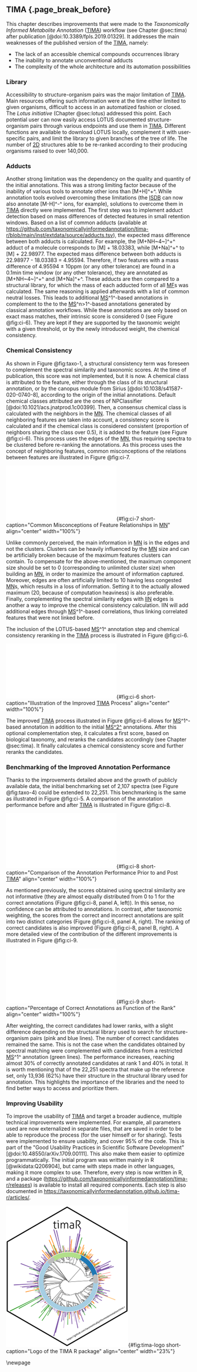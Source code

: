 ## TIMA {.page_break_before}

This chapter describes improvements that were made to the *Taxonomically Informed Metabolite Annotation* ([TIMA](#tima)) workflow (see Chapter @sec:tima) after publication [@doi:10.3389/fpls.2019.01329].
It addresses the main weaknesses of the published version of the [TIMA](#tima), namely:

- The lack of an accessible chemical compounds occurrences library
- The inability to annotate unconventional adducts
- The complexity of the whole architecture and its automation possibilities

### Library

Accessibility to structure-organism pairs was the major limitation of [TIMA](#tima).
Main resources offering such information were at the time either limited to given organisms, difficult to access in an automatized fashion or closed.
The *Lotus initiative* (Chapter @sec:lotus) addressed this point.
Each potential user can now easily access LOTUS documented structure-organism pairs through various endpoints and use them in [TIMA](#tima).
Different functions are available to download LOTUS locally, complement it with user-specific pairs, and limit the library to given branches of the tree of life.
The number of [2D](#dd) structures able to be re-ranked according to their producing organisms raised to over 140,000.

### Adducts

Another strong limitation was the dependency on the quality and quantity of the initial annotations.
This was a strong limiting factor because of the inability of various tools to annotate other ions than [M+H]^+^.
While annotation tools evolved overcoming these limitations (the [ISDB](#isdb) can now also annotate [M-H]^-^ ions, for example), solutions to overcome them in [TIMA](#tima) directly were implemented.
The first step was to implement adduct detection based on mass differences of detected features in small retention windows.
Based on a list of common adducts (available at <https://github.com/taxonomicallyinformedannotation/tima-r/blob/main/inst/extdata/source/adducts.tsv>), the expected mass difference between both adducts is calculated.
For example, the [M+NH~4~]^+^ adduct of a molecule corresponds to [M] + 18.03383, while [M+Na]^+^ to [M] + 22.98977.
The expected mass difference between both adducts is 22.98977 - 18.03383 = 4.95594.
Therefore, if two features with a mass difference of 4.95594 ± 10ppm (or any other tolerance) are found in a 0.1min time window (or any other tolerance), they are annotated as [M+NH~4~]^+^ and [M+Na]^+^.
These adducts are then compared to a structural library, for which the mass of each adducted form of all [MF](#mf)s was calculated.
The same reasoning is applied afterwards with a list of common neutral losses.
This leads to additional [MS](#ms)^1^-based annotations in complement to the to the [MS](#ms)^n>1^-based annotations generated by classical annotation workflows.
While these annotations are only based on exact mass matches, their intrinsic score is considered 0 (see Figure @fig:ci-6).
They are kept if they are supported by the taxonomic weight with a given threshold, or by the newly introduced weight, the chemical consistency.

### Chemical Consistency

As shown in Figure @fig:taxo-1, a structural consistency term was foreseen to complement the spectral similarity and taxonomic scores.
At the time of publication, this score was not implemented, but it is now.
A chemical class is attributed to the feature, either through the class of its structural annotation, or by the canopus module from Sirius [@doi:10.1038/s41587-020-0740-8], according to the origin of the initial annotations.
Default chemical classes attributed are the ones of NPClassifier [@doi:10.1021/acs.jnatprod.1c00399].
Then, a consensus chemical class is calculated with the neighbors in the [MN](#mn).
The chemical classes of all neighboring features are taken into account, a consistency score is calculated and if the chemical class is considered consistent (proportion of neighbors sharing the class over 0.5), it is added to the feature (see Figure @fig:ci-6).
This process uses the edges of the [MN](#mn), thus requiring spectra to be clustered before re-ranking the annotations.
As this process uses the concept of neighboring features, common misconceptions of the relations between features are illustrated in Figure @fig:ci-7.

![**Common misconceptions of feature relationships in [MN](#mn).** Two schematic clusters are illustrated, with some classical misinterpretations of the network.](images/ci-7.pdf "ci-7"){#fig:ci-7 short-caption="Common Misconceptions of Feature Relationships in [MN](#mn)" align="center" width="100%"}

Unlike commonly perceived, the main information in [MN](#mn) is in the edges and not the clusters. Clusters can be heavily influenced by the [MN](#mn) size and can be artificially broken because of the maximum features clusters can contain.
To compensate for the above-mentioned, the maximum component size should be set to 0 (corresponding to unlimited cluster size) when building an [MN](#mn), in order to maximize the amount of information captured.
Moreover, edges are often artificially limited to 10 having less congested [MN](#mn)s, which results in a loss of information.
Setting it to the actually allowed maximum (20, because of computation heaviness) is also preferable.
Finally, complementing the spectral similarity edges with [IIN](#iin) edges is another a way to improve the chemical consistency calculation.
IIN will add additional edges through [MS](#ms)^1^-based correlations, thus linking correlated features that were not linked before.

The inclusion of the LOTUS-based [MS](#ms)^1^ annotation step and chemical consistency reranking in the [TIMA](#tima) process is illustrated in Figure @fig:ci-6.

![**Illustration of the improved [TIMA](#tima) process.** Initial annotations are optionally complemented with [MS](#ms)^1^-based annotations from LOTUS, then reranked based on the biological taxonomy score and further reranked based on the chemical taxonomy score.](images/ci-6.pdf "ci-6"){#fig:ci-6 short-caption="Illustration of the Improved [TIMA](#tima) Process" align="center" width="100%"}

The improved [TIMA](#tima) process illustrated in Figure @fig:ci-6 allows for [MS](#ms)^1^-based annotation in addition to the initial [MS^2^](#msms) annotations.
After this optional complementation step, it calculates a first score, based on biological taxonomy, and reranks the candidates accordingly (see Chapter @sec:tima).
It finally calculates a chemical consistency score and further reranks the candidates.  

### Benchmarking of the Improved Annotation Performance

Thanks to the improvements detailed above and the growth of publicly available data, the initial benchmarking set of 2,107 spectra (see Figure @fig:taxo-4) could be extended to 22,251.
This benchmarking is the same as illustrated in Figure @fig:ci-5.
A comparison of the annotation performance before and after [TIMA](#tima) is illustrated in Figure @fig:ci-8.

![**Comparison of the annotation performance prior to and post [TIMA](#tima).** In panel A, the distribution of the scores obtained before and after taxonomic weighting are illustrated (the correct annotations are in blue, the incorrect in red). In panel B, the distribution of the obtained ranks are illustrated.](images/ci-8.pdf "ci-8"){#fig:ci-8 short-caption="Comparison of the Annotation Performance Prior to and Post [TIMA](#tima)" align="center" width="100%"}

As mentioned previously, the scores obtained using spectral similarity are not informative (they are almost equally distributed from 0 to 1 for the correct annotations (Figure @fig:ci-8, panel A, left)).
In this sense, no confidence can be attributed to annotations.
In contrast, after taxonomic weighting, the scores from the correct and incorrect annotations are split into two distinct categories (Figure @fig:ci-8, panel A, right).
The ranking of correct candidates is also improved (Figure @fig:ci-8, panel B, right).
A more detailed view of the contribution of the different improvements is illustrated in Figure @fig:ci-9.

![**Percentage of correct annotations as function of the rank.** The lines show the percentage of correct annotations as a function of the rank. The pink line represents the results from the [ISDB](#isdb) annotation without weighting. The blue lines represent the results after [TIMA](#tima). The green lines represent the results after [TIMA](#tima) with [MS](#ms)^1^-based annotation completion. Dashed lines represent the results obtained with an in-house structure-pair organisms library in addition to the LOTUS library. A focus on the first 25 ranks is available in the upper right.](images/ci-9.pdf "ci-9"){#fig:ci-9 short-caption="Percentage of Correct Annotations as Function of the Rank" align="center" width="100%"}

After weighting, the correct candidates had lower ranks, with a slight difference depending on the structural library used to search for structure-organism pairs (pink and blue lines).
The number of correct candidates remained the same.
This is not the case when the candidates obtained by spectral matching were complemented with candidates from a restricted [MS](#ms)^1^ annotation (green lines).
The performance increases, reaching almost 30% of correctly annotated candidates at rank 1 and 40% in total.
It is worth mentioning that of the 22,251 spectra that make up the reference set, only 13,936 (62%) have their structure in the structural library used for annotation. 
This highlights the importance of the libraries and the need to find better ways to access and prioritize them.

### Improving Usability

To improve the usability of [TIMA](#tima) and target a broader audience, multiple technical improvements were implemented.
For example, all parameters used are now externalized in separate files, that are saved in order to be able to reproduce the process (for the user himself or for sharing).
Tests were implemented to ensure usability, and cover 95% of the code.
This is part of the "Good Usability Practices
in Scientific Software Development" [@doi:10.48550/arXiv.1709.00111].
This also make them easier to optimize programmatically.
The initial program was written mainly in R [@wikidata:Q206904], but came with steps made in other languages, making it more complex to use.
Therefore, every step is now written in R, and a package (<https://github.com/taxonomicallyinformedannotation/tima-r/releases>) is available to install all required components.
Each step is also documented in <https://taxonomicallyinformedannotation.github.io/tima-r/articles/>.

![**Logo of the TIMA R package**](images/logo.svg "tima-logo"){#fig:tima-logo short-caption="Logo of the TIMA R package" align="center" width="23%"} 

\newpage